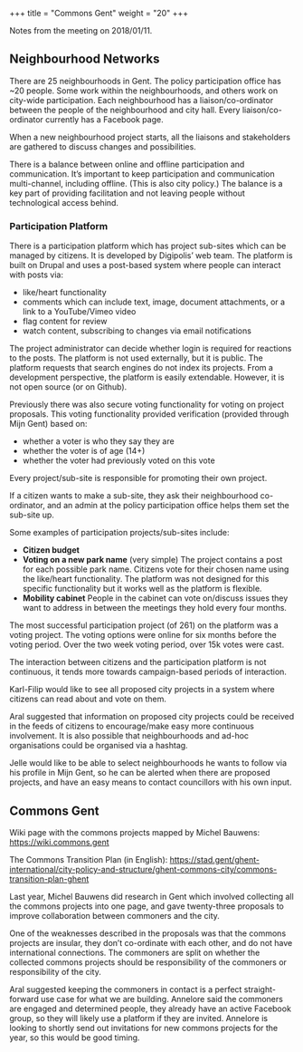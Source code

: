 +++
title = "Commons Gent"
weight = "20"
+++

Notes from the meeting on 2018/01/11.

## Neighbourhood Networks

There are 25 neighbourhoods in Gent. The policy participation office has ~20 people. Some work within the neighbourhoods, and others work on city-wide participation. Each neighbourhood has a liaison/co-ordinator between the people of the neighbourhood and city hall. Every liaison/co-ordinator currently has a Facebook page.

When a new neighbourhood project starts, all the liaisons and stakeholders are gathered to discuss changes and possibilities.

There is a balance between online and offline participation and communication. It’s important to keep participation and communication multi-channel, including offline. (This is also city policy.) The balance is a key part of providing facilitation and not leaving people without technological access behind.

### Participation Platform

There is a participation platform which has project sub-sites which can be managed by citizens. It is developed by Digipolis’ web team. The platform is built on Drupal and uses a post-based system where people can interact with posts via:
- like/heart functionality
- comments which can include text, image, document attachments, or a link to a YouTube/Vimeo video
- flag content for review
- watch content, subscribing to changes via email notifications

The project administrator can decide whether login is required for reactions to the posts. The platform is not used externally, but it is public. The platform requests that search engines do not index its projects. From a development perspective, the platform is easily extendable. However, it is not open source (or on Github).

Previously there was also secure voting functionality for voting on project proposals. This voting functionality provided verification (provided through Mijn Gent) based on:
- whether a voter is who they say they are
- whether the voter is of age (14+)
- whether the voter had previously voted on this vote

Every project/sub-site is responsible for promoting their own project.

If a citizen wants to make a sub-site, they ask their neighbourhood co-ordinator, and an admin at the policy participation office helps them set the sub-site up.

Some examples of participation projects/sub-sites include:

- **Citizen budget**
- **Voting on a new park name** (very simple) The project contains a post for each possible park name. Citizens vote for their chosen name using the like/heart functionality. The platform was not designed for this specific functionality but it works well as the platform is flexible.
- **Mobility cabinet** People in the cabinet can vote on/discuss issues they want to address in between the meetings they hold every four months.

The most successful participation project (of 261) on the platform was a voting project. The voting options were online for six months before the voting period. Over the two week voting period, over 15k votes were cast.

The interaction between citizens and the participation platform is not continuous, it tends more towards campaign-based periods of interaction.

Karl-Filip would like to see all proposed city projects in a system where citizens can read about and vote on them.

Aral suggested that information on proposed city projects could be received in the feeds of citizens to encourage/make easy more continuous involvement. It is also possible that neighbourhoods and ad-hoc organisations could be organised via a hashtag.

Jelle would like to be able to select neighbourhoods he wants to follow via his profile in Mijn Gent, so he can be alerted when there are proposed projects, and have an easy means to contact councillors with his own input.

## Commons Gent

Wiki page with the commons projects mapped by Michel Bauwens: https://wiki.commons.gent

The Commons Transition Plan (in English): https://stad.gent/ghent-international/city-policy-and-structure/ghent-commons-city/commons-transition-plan-ghent

Last year, Michel Bauwens did research in Gent which involved collecting all the commons projects into one page, and gave twenty-three proposals to improve collaboration between commoners and the city.

One of the weaknesses described in the proposals was that the commons projects are insular, they don’t co-ordinate with each other, and do not have international connections. The commoners are split on whether the collected commons projects should be responsibility of the commoners or responsibility of the city.

Aral suggested keeping the commoners in contact is a perfect straight-forward use case for what we are building. Annelore said the commoners are engaged and determined people, they already have an active Facebook group, so they will likely use a platform if they are invited. Annelore is looking to shortly send out invitations for new commons projects for the year, so this would be good timing.
